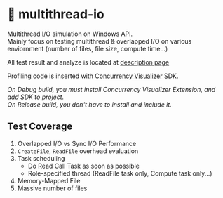 # :toolbox: multithread-io

Multithread I/O simulation on Windows API.  
Mainly focus on testing multithread & overlapped I/O on various enviornment (number of files, file size, compute time...)

All test result and analyze is located at [description page](https://github.com/W298/multithread-io/blob/main/docs/Description.md)

Profiling code is inserted with [Concurrency Visualizer](https://learn.microsoft.com/en-us/visualstudio/profiling/concurrency-visualizer?view=vs-2022) SDK.

*On Debug build, you must install Concurrency Visualizer Extension, and add SDK to project.*  
*On Release build, you don't have to install and include it.*

## Test Coverage

1. Overlapped I/O vs Sync I/O Performance
2. `CreateFile`, `ReadFile` overhead evaluation
3. Task scheduling
    - Do Read Call Task as soon as possible
    - Role-specified thread (ReadFile task only, Compute task only...)
4. Memory-Mapped File
5. Massive number of files
